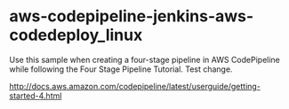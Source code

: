 # aws-codepipeline-jenkins-aws-codedeploy_linux
Use this sample when creating a four-stage pipeline in AWS CodePipeline while following the Four Stage Pipeline Tutorial. Test change. 

http://docs.aws.amazon.com/codepipeline/latest/userguide/getting-started-4.html

